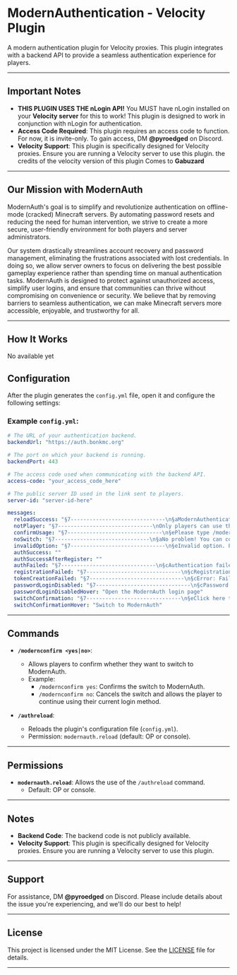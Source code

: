 # ModernAuthentication - Velocity Plugin

A modern authentication plugin for Velocity proxies. This plugin integrates with a backend API to provide a seamless authentication experience for players.

---

## **Important Notes**

- **THIS PLUGIN USES THE nLogin API!** You MUST have nLogin installed on your **Velocity server** for this to work! This plugin is designed to work in conjunction with nLogin for authentication.
- **Access Code Required**: This plugin requires an access code to function. For now, it is invite-only. To gain access, DM **@pyroedged** on Discord.
- **Velocity Support**: This plugin is specifically designed for Velocity proxies. Ensure you are running a Velocity server to use this plugin. the credits of the velocity version of this plugin Comes to **Gabuzard**

---

## **Our Mission with ModernAuth**

ModernAuth's goal is to simplify and revolutionize authentication on offline-mode (cracked) Minecraft servers. By automating password resets and reducing the need for human intervention, we strive to create a more secure, user-friendly environment for both players and server administrators.

Our system drastically streamlines account recovery and password management, eliminating the frustrations associated with lost credentials. In doing so, we allow server owners to focus on delivering the best possible gameplay experience rather than spending time on manual authentication tasks. ModernAuth is designed to protect against unauthorized access, simplify user logins, and ensure that communities can thrive without compromising on convenience or security. We believe that by removing barriers to seamless authentication, we can make Minecraft servers more accessible, enjoyable, and trustworthy for all.

---

## **How It Works**

No available yet

## **Configuration**

After the plugin generates the `config.yml` file, open it and configure the following settings:

### Example `config.yml`:

```yaml
# The URL of your authentication backend.
backendUrl: "https://auth.bonkmc.org"

# The port on which your backend is running.
backendPort: 443

# The access code used when communicating with the backend API.
access-code: "your_access_code_here"

# The public server ID used in the link sent to players.
server-id: "server-id-here"

messages:
  reloadSuccess: "§7------------------------------\n§aModernAuthentication configuration reloaded.\n§7------------------------------"
  notPlayer: "§7------------------------------\nOnly players can use this command.\n§7------------------------------"
  confirmUsage: "§7------------------------------\n§ePlease type /modernconfirm <yes|no>\n§7------------------------------"
  noSwitch: "§7------------------------------\n§aNo problem! You can continue using your current login method.\n§7------------------------------"
  invalidOption: "§7------------------------------\n§eInvalid option. Please type /modernconfirm <yes|no>\n§7------------------------------"
  authSuccess: ""
  authSuccessAfterRegister: ""
  authFailed: "§7------------------------------\n§cAuthentication failed even after registration. Please contact a higher administrator.\n§7------------------------------"
  registrationFailed: "§7------------------------------\n§cRegistration failed. Please contact an administrator. You have not been logged in.\n§7------------------------------"
  tokenCreationFailed: "§7------------------------------\n§cError: Failed to initiate authentication. Please try again later.\n§7------------------------------"
  passwordLoginDisabled: "§7------------------------------\n§cPassword login is modified for this account.\n§aClick here to login using ModernAuth.\n§7------------------------------"
  passwordLoginDisabledHover: "Open the ModernAuth login page"
  switchConfirmation: "§7------------------------------\n§eClick here to switch to ModernAuth\n§7------------------------------"
  switchConfirmationHover: "Switch to ModernAuth"
```

---

## **Commands**

- **`/modernconfirm <yes|no>`**:
  - Allows players to confirm whether they want to switch to ModernAuth.
  - Example:
    - `/modernconfirm yes`: Confirms the switch to ModernAuth.
    - `/modernconfirm no`: Cancels the switch and allows the player to continue using their current login method.

- **`/authreload`**:
  - Reloads the plugin's configuration file (`config.yml`).
  - Permission: `modernauth.reload` (default: OP or console).

---

## **Permissions**

- **`modernauth.reload`**: Allows the use of the `/authreload` command.
  - Default: OP or console.

---

## **Notes**

- **Backend Code**: The backend code is not publicly available.
- **Velocity Support**: This plugin is specifically designed for Velocity proxies. Ensure you are running a Velocity server to use this plugin.

---

## **Support**

For assistance, DM **@pyroedged** on Discord. Please include details about the issue you're experiencing, and we'll do our best to help!

---

## **License**

This project is licensed under the MIT License. See the [LICENSE](LICENSE) file for details.

---
